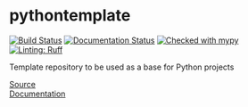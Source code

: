 # pythontemplate
[![Build Status](https://github.com/cfandrews/PythonAvlTree/actions/workflows/build.yml/badge.svg)](https://github.com/cfandrews/PythonAvlTree/actions)
[![Documentation Status](https://github.com/cfandrews/PythonAvlTree/actions/workflows/documentation.yml/badge.svg)](https://github.com/cfandrews/PythonAvlTree/actions)
[![Checked with mypy](https://www.mypy-lang.org/static/mypy_badge.svg)](https://mypy-lang.org/)
[![Linting: Ruff](https://img.shields.io/endpoint?url=https://raw.githubusercontent.com/charliermarsh/ruff/main/assets/badge/v2.json)](https://github.com/astral-sh/ruff)

Template repository to be used as a base for Python projects

[Source](https://github.com/cfandrews/PythonTemplate/)\
[Documentation](https://cfandrews.github.io/PythonTemplate/pythontemplate.html)
